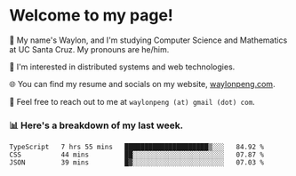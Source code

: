 # Welcome to my page! 

👋 My name's Waylon, and I'm studying Computer Science and Mathematics at UC Santa Cruz. My pronouns are he/him. 

💭 I'm interested in distributed systems and web technologies.

🌐 You can find my resume and socials on my website, [waylonpeng.com](https://www.waylonpeng.com).

📧 Feel free to reach out to me at `waylonpeng (at) gmail (dot) com`.

### 📊 Here's a breakdown of my last week.

<!--START_SECTION:waka-->
```text
TypeScript   7 hrs 55 mins   █████████████████████▒░░░   84.92 % 
CSS          44 mins         ██░░░░░░░░░░░░░░░░░░░░░░░   07.87 % 
JSON         39 mins         █▓░░░░░░░░░░░░░░░░░░░░░░░   07.03 % 
```
<!--END_SECTION:waka-->
